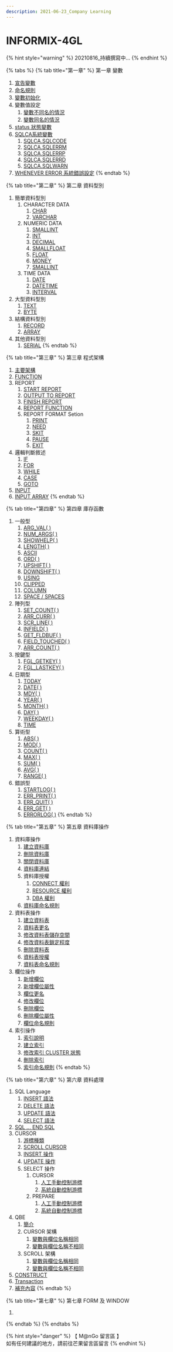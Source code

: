 ```yaml
---
description: 2021-06-23_Company Learning
---
```


# INFORMIX-4GL

{% hint style="warning" %}
20210816\_持續撰寫中...
{% endhint %}



{% tabs %}
{% tab title="第一章" %}
第一章   變數

1. [宣告變數](programming-language/mu-ci-biao/di-yi-zhang-bian-shu/xuan-gao-bian-shu.md)&#x20;
2. [命名規則](programming-language/mu-ci-biao/di-yi-zhang-bian-shu/untitled.md)
3. [變數初始化](programming-language/mu-ci-biao/di-yi-zhang-bian-shu/bian-shu-chu-shi-hua.md)
4. 變數值設定
   1. [變數不同名的情況](programming-language/mu-ci-biao/di-yi-zhang-bian-shu/bian-shu-fan-wei/bian-shu-bu-tong-ming-de-qing-kuang.md)
   2. [變數同名的情況](programming-language/mu-ci-biao/di-yi-zhang-bian-shu/bian-shu-fan-wei/bian-shu-tong-ming-de-qing-kuang.md)
5. [status 狀態變數](programming-language/mu-ci-biao/di-yi-zhang-bian-shu/status-zhuang-tai-bian-shu.md)
6. [SQLCA系統變數](programming-language/mu-ci-biao/di-yi-zhang-bian-shu/xi-tong-bian-shu/)
   1. [SQLCA.SQLCODE](programming-language/mu-ci-biao/di-yi-zhang-bian-shu/xi-tong-bian-shu/sqlca.sqlcode.md)
   2. [SQLCA.SQLERRM](programming-language/mu-ci-biao/di-yi-zhang-bian-shu/xi-tong-bian-shu/sqlca.sqlerrm.md)
   3. [SQLCA.SQLERRP](programming-language/mu-ci-biao/di-yi-zhang-bian-shu/xi-tong-bian-shu/sqlca.sqlerrp.md)
   4. [SQLCA.SQLERRD](programming-language/mu-ci-biao/di-yi-zhang-bian-shu/xi-tong-bian-shu/sqlca.sqlerrd.md)
   5. [SQLCA.SQLWARN](programming-language/mu-ci-biao/di-yi-zhang-bian-shu/xi-tong-bian-shu/sqlca.sqlwarn.md)
7. [WHENEVER ERROR 系統錯誤設定](programming-language/mu-ci-biao/di-yi-zhang-bian-shu/whenever-error-xi-tong-cuo-wu-she-ding.md)
{% endtab %}

{% tab title="第二章" %}
第二章   資料型別

1. 簡單資料型別
   1. CHARACTER DATA
      1. [CHAR](programming-language/mu-ci-biao/di-er-zhang-zi-liao-xing-bie/jian-chan-zi-liao-xing-bie/jian-chan-zi-liao-xing-bie-char-1/jian-chan-zi-liao-xing-bie-char.md)
      2. [VARCHAR](programming-language/mu-ci-biao/di-er-zhang-zi-liao-xing-bie/jian-chan-zi-liao-xing-bie/jian-chan-zi-liao-xing-bie-char-1/jian-chan-zi-liao-xing-bie-varchar.md)
   2. NUMERIC DATA
      1. [SMALLINT](programming-language/mu-ci-biao/di-er-zhang-zi-liao-xing-bie/jian-chan-zi-liao-xing-bie/jian-chan-zi-liao-xing-bie-number/jian-chan-zi-liao-xing-bie-smallint.md)
      2. [INT](programming-language/mu-ci-biao/di-er-zhang-zi-liao-xing-bie/jian-chan-zi-liao-xing-bie/jian-chan-zi-liao-xing-bie-number/int.md)
      3. [DECIMAL](programming-language/mu-ci-biao/di-er-zhang-zi-liao-xing-bie/jian-chan-zi-liao-xing-bie/jian-chan-zi-liao-xing-bie-number/jian-chan-zi-liao-xing-bie-decimal.md)
      4. [SMALLFLOAT](programming-language/mu-ci-biao/di-er-zhang-zi-liao-xing-bie/jian-chan-zi-liao-xing-bie/jian-chan-zi-liao-xing-bie-number/jian-chan-zi-liao-xing-bie-smallfloat.md)
      5. [FLOAT](programming-language/mu-ci-biao/di-er-zhang-zi-liao-xing-bie/jian-chan-zi-liao-xing-bie/jian-chan-zi-liao-xing-bie-number/untitled.md)
      6. [MONEY](programming-language/mu-ci-biao/di-er-zhang-zi-liao-xing-bie/jian-chan-zi-liao-xing-bie/jian-chan-zi-liao-xing-bie-number/jian-chan-zi-liao-xing-bie-money.md)
      7. [SMALLINT](programming-language/mu-ci-biao/di-er-zhang-zi-liao-xing-bie/jian-chan-zi-liao-xing-bie/jian-chan-zi-liao-xing-bie-number/jian-chan-zi-liao-xing-bie-smallint.md)
   3. TIME DATA
      1. [DATE](programming-language/mu-ci-biao/di-er-zhang-zi-liao-xing-bie/jian-chan-zi-liao-xing-bie/jian-chan-zi-liao-xing-bie-time/date.md)
      2. [DATETIME](programming-language/mu-ci-biao/di-er-zhang-zi-liao-xing-bie/jian-chan-zi-liao-xing-bie/jian-chan-zi-liao-xing-bie-time/datetime.md)
      3. [INTERVAL](programming-language/mu-ci-biao/di-er-zhang-zi-liao-xing-bie/jian-chan-zi-liao-xing-bie/jian-chan-zi-liao-xing-bie-time/interval.md)
2. 大型資料型別
   1. [TEXT](programming-language/mu-ci-biao/di-er-zhang-zi-liao-xing-bie/da-xing-zi-liao-xing-bie/text.md)
   2. [BYTE](programming-language/mu-ci-biao/di-er-zhang-zi-liao-xing-bie/da-xing-zi-liao-xing-bie/byte.md)
3. 結構資料型別
   1. [RECORD](programming-language/mu-ci-biao/di-er-zhang-zi-liao-xing-bie/jie-gou-zi-liao-xing-bie/record.md)
   2. [ARRAY](programming-language/mu-ci-biao/di-er-zhang-zi-liao-xing-bie/jie-gou-zi-liao-xing-bie/array.md)
4. 其他資料型別
   1. [SERIAL](programming-language/mu-ci-biao/di-er-zhang-zi-liao-xing-bie/qi-ta-zi-liao-xing-bie/serial.md)
{% endtab %}

{% tab title="第三章" %}
第三章   程式架構

1. [主要架構](programming-language/mu-ci-biao/di-san-zhang/cheng-shi-jia-gou.md)
2. [FUNCTION](programming-language/mu-ci-biao/di-san-zhang/function-han-shu-cheng-shi-jia-gou.md)
3. REPORT
   1. [START REPORT](programming-language/mu-ci-biao/di-san-zhang/report/start-report.md)
   2. [OUTPUT TO REPORT](programming-language/mu-ci-biao/di-san-zhang/report/output-to-report.md)
   3. [FINISH REPORT](programming-language/mu-ci-biao/di-san-zhang/report/finish-report.md)
   4. [REPORT FUNCTION](programming-language/mu-ci-biao/di-san-zhang/report/report-function.md)
   5. REPORT FORMAT Setion
      1. [PRINT](programming-language/mu-ci-biao/di-san-zhang/report/format-setion-zhi-ling/print.md)
      2. [NEED](programming-language/mu-ci-biao/di-san-zhang/report/format-setion-zhi-ling/need.md)
      3. [SKIT](programming-language/mu-ci-biao/di-san-zhang/report/format-setion-zhi-ling/skit.md)
      4. [PAUSE](programming-language/mu-ci-biao/di-san-zhang/report/format-setion-zhi-ling/pause.md)
      5. [EXIT](programming-language/mu-ci-biao/di-san-zhang/report/format-setion-zhi-ling/exit.md)
4. 邏輯判斷敘述
   1. [IF](programming-language/mu-ci-biao/di-san-zhang/luo-ji-pan-duan-xu-shu/if-xu-shu.md)
   2. [FOR](programming-language/mu-ci-biao/di-san-zhang/luo-ji-pan-duan-xu-shu/for-xu-shu.md)
   3. [WHILE](programming-language/mu-ci-biao/di-san-zhang/luo-ji-pan-duan-xu-shu/while-xu-shu.md)
   4. [CASE](programming-language/mu-ci-biao/di-san-zhang/luo-ji-pan-duan-xu-shu/case-xu-shu.md)
   5. [GOTO](programming-language/mu-ci-biao/di-san-zhang/luo-ji-pan-duan-xu-shu/goto-xu-shu.md)
5. [INPUT](programming-language/mu-ci-biao/di-san-zhang/input-xu-shu.md)
6. [INPUT ARRAY](programming-language/mu-ci-biao/di-san-zhang/input-array.md)
{% endtab %}

{% tab title="第四章" %}
第四章   庫存函數

1. 一般型
   1. [ARG\_VAL( )](programming-language/mu-ci-biao/di-si-zhang-ku-cun-han-shu/ku-cun-han-shu-yi-ban-xing/arg\_val.md)
   2. [NUM\_ARGS( )](programming-language/mu-ci-biao/di-si-zhang-ku-cun-han-shu/ku-cun-han-shu-yi-ban-xing/num\_args.md)
   3. [SHOWHELP( )](programming-language/mu-ci-biao/di-si-zhang-ku-cun-han-shu/ku-cun-han-shu-yi-ban-xing/showhelp.md)
   4. [LENGTH( )](programming-language/mu-ci-biao/di-si-zhang-ku-cun-han-shu/ku-cun-han-shu-yi-ban-xing/length.md)
   5. [ASCII](programming-language/mu-ci-biao/di-si-zhang-ku-cun-han-shu/ku-cun-han-shu-yi-ban-xing/ascii.md)
   6. [ORD( )](programming-language/mu-ci-biao/di-si-zhang-ku-cun-han-shu/ku-cun-han-shu-yi-ban-xing/ord.md)
   7. [UPSHIFT( )](programming-language/mu-ci-biao/di-si-zhang-ku-cun-han-shu/ku-cun-han-shu-yi-ban-xing/upshift.md)
   8. [DOWNSHIFT( )](programming-language/mu-ci-biao/di-si-zhang-ku-cun-han-shu/ku-cun-han-shu-yi-ban-xing/downshift.md)
   9. [USING](programming-language/mu-ci-biao/di-si-zhang-ku-cun-han-shu/ku-cun-han-shu-yi-ban-xing/using.md)
   10. [CLIPPED](programming-language/mu-ci-biao/di-si-zhang-ku-cun-han-shu/ku-cun-han-shu-yi-ban-xing/clipped.md)
   11. [COLUMN](programming-language/mu-ci-biao/di-si-zhang-ku-cun-han-shu/ku-cun-han-shu-yi-ban-xing/column.md)
   12. [SPACE / SPACES](programming-language/mu-ci-biao/di-si-zhang-ku-cun-han-shu/ku-cun-han-shu-yi-ban-xing/space-spaces.md)
2. 陣列型
   1. [SET\_COUNT( )](programming-language/mu-ci-biao/di-si-zhang-ku-cun-han-shu/ku-cun-han-shu-zhen-lie-xing/set\_count.md)
   2. [ARR\_CURR( )](programming-language/mu-ci-biao/di-si-zhang-ku-cun-han-shu/ku-cun-han-shu-zhen-lie-xing/arr\_curr.md)
   3. [SCR\_LINE( )](programming-language/mu-ci-biao/di-si-zhang-ku-cun-han-shu/ku-cun-han-shu-zhen-lie-xing/scr\_line.md)
   4. [INFIELD( )](programming-language/mu-ci-biao/di-si-zhang-ku-cun-han-shu/ku-cun-han-shu-zhen-lie-xing/infield.md)
   5. [GET\_FLDBUF( )](programming-language/mu-ci-biao/di-si-zhang-ku-cun-han-shu/ku-cun-han-shu-zhen-lie-xing/get\_fldbuf.md)
   6. [FIELD\_TOUCHED( )](programming-language/mu-ci-biao/di-si-zhang-ku-cun-han-shu/ku-cun-han-shu-zhen-lie-xing/field\_touched.md)
   7. [ARR\_COUNT( )](programming-language/mu-ci-biao/di-si-zhang-ku-cun-han-shu/ku-cun-han-shu-zhen-lie-xing/arr\_count.md)
3. 按鍵型
   1. [FGL\_GETKEY( )](programming-language/mu-ci-biao/di-si-zhang-ku-cun-han-shu/ku-cun-han-shu-an-jian-xing/fgl\_getkey.md)
   2. [FGL\_LASTKEY( )](programming-language/mu-ci-biao/di-si-zhang-ku-cun-han-shu/ku-cun-han-shu-an-jian-xing/fgl\_lastkey.md)
4. 日期型
   1. [TODAY](programming-language/mu-ci-biao/di-si-zhang-ku-cun-han-shu/ku-cun-han-shu-ri-qi-xing/today.md)
   2. [DATE( )](programming-language/mu-ci-biao/di-si-zhang-ku-cun-han-shu/ku-cun-han-shu-ri-qi-xing/date.md)
   3. [MDY( )](programming-language/mu-ci-biao/di-si-zhang-ku-cun-han-shu/ku-cun-han-shu-ri-qi-xing/mdy.md)
   4. [YEAR( )](programming-language/mu-ci-biao/di-si-zhang-ku-cun-han-shu/ku-cun-han-shu-ri-qi-xing/year.md)
   5. [MONTH( )](programming-language/mu-ci-biao/di-si-zhang-ku-cun-han-shu/ku-cun-han-shu-ri-qi-xing/month.md)
   6. [DAY( )](programming-language/mu-ci-biao/di-si-zhang-ku-cun-han-shu/ku-cun-han-shu-ri-qi-xing/day.md)
   7. [WEEKDAY( )](programming-language/mu-ci-biao/di-si-zhang-ku-cun-han-shu/ku-cun-han-shu-ri-qi-xing/weekday.md)
   8. [TIME](programming-language/mu-ci-biao/di-si-zhang-ku-cun-han-shu/ku-cun-han-shu-ri-qi-xing/time.md)
5. 算術型
   1. [ABS( )](programming-language/mu-ci-biao/di-si-zhang-ku-cun-han-shu/ku-cun-han-shu-suan-shu-xing/abs.md)
   2. [MOD( )](programming-language/mu-ci-biao/di-si-zhang-ku-cun-han-shu/ku-cun-han-shu-suan-shu-xing/mod.md)
   3. [COUNT( )](programming-language/mu-ci-biao/di-si-zhang-ku-cun-han-shu/ku-cun-han-shu-suan-shu-xing/count.md)
   4. [MAX( )](programming-language/mu-ci-biao/di-si-zhang-ku-cun-han-shu/ku-cun-han-shu-suan-shu-xing/max.md)
   5. [SUM( )](programming-language/mu-ci-biao/di-si-zhang-ku-cun-han-shu/ku-cun-han-shu-suan-shu-xing/sum.md)
   6. [AVG( )](programming-language/mu-ci-biao/di-si-zhang-ku-cun-han-shu/ku-cun-han-shu-suan-shu-xing/avg.md)
   7. [RANGE( )](programming-language/mu-ci-biao/di-si-zhang-ku-cun-han-shu/ku-cun-han-shu-suan-shu-xing/range.md)
6. 錯誤型
   1. [STARTLOG( )](programming-language/mu-ci-biao/di-si-zhang-ku-cun-han-shu/ku-cun-han-shu-cuo-wu-xing/startlog.md)
   2. [ERR\_PRINT( )](programming-language/mu-ci-biao/di-si-zhang-ku-cun-han-shu/ku-cun-han-shu-cuo-wu-xing/err\_print.md)
   3. [ERR\_QUIT( )](programming-language/mu-ci-biao/di-si-zhang-ku-cun-han-shu/ku-cun-han-shu-cuo-wu-xing/err\_quit.md)
   4. [ERR\_GET( )](programming-language/mu-ci-biao/di-si-zhang-ku-cun-han-shu/ku-cun-han-shu-cuo-wu-xing/err\_get.md)
   5. [ERRORLOG( )](programming-language/mu-ci-biao/di-si-zhang-ku-cun-han-shu/ku-cun-han-shu-cuo-wu-xing/errorlog.md)
{% endtab %}

{% tab title="第五章" %}
第五章   資料庫操作

1. 資料庫操作
   1. [建立資料庫](programming-language/mu-ci-biao/di-wu-zhang-zi-liao-ku-cao-zuo-ji-shou-quan/zi-liao-ku-cao-zuo/jian-li-zi-liao-ku.md)
   2. [刪除資料庫](programming-language/mu-ci-biao/di-wu-zhang-zi-liao-ku-cao-zuo-ji-shou-quan/zi-liao-ku-cao-zuo/shan-chu-zi-liao-ku.md)
   3. [關閉資料庫](programming-language/mu-ci-biao/di-wu-zhang-zi-liao-ku-cao-zuo-ji-shou-quan/zi-liao-ku-cao-zuo/guan-bi-zi-liao-ku.md)
   4. [資料庫連結](programming-language/mu-ci-biao/di-wu-zhang-zi-liao-ku-cao-zuo-ji-shou-quan/zi-liao-ku-cao-zuo/zi-liao-ku-lian-jie.md)
   5. 資料庫授權
      1. [CONNECT 權利](programming-language/mu-ci-biao/di-wu-zhang-zi-liao-ku-cao-zuo-ji-shou-quan/zi-liao-ku-cao-zuo/zi-liao-ku-shou-quan/connect-quan-li.md)
      2. [RESOURCE 權利](programming-language/mu-ci-biao/di-wu-zhang-zi-liao-ku-cao-zuo-ji-shou-quan/zi-liao-ku-cao-zuo/zi-liao-ku-shou-quan/resource-quan-li.md)
      3. [DBA 權利](programming-language/mu-ci-biao/di-wu-zhang-zi-liao-ku-cao-zuo-ji-shou-quan/zi-liao-ku-cao-zuo/zi-liao-ku-shou-quan/dba-quan-li.md)
   6. [資料庫命名規則](programming-language/mu-ci-biao/di-wu-zhang-zi-liao-ku-cao-zuo-ji-shou-quan/zi-liao-ku-cao-zuo/zi-liao-ku-ming-ming-gui-ze.md)
2. 資料表操作
   1. [建立資料表](programming-language/mu-ci-biao/di-wu-zhang-zi-liao-ku-cao-zuo-ji-shou-quan/zi-liao-biao-cao-zuo/jian-li-zi-liao-biao.md)
   2. [資料表更名](programming-language/mu-ci-biao/di-wu-zhang-zi-liao-ku-cao-zuo-ji-shou-quan/zi-liao-biao-cao-zuo/zi-liao-biao-geng-ming.md)
   3. [修改資料表儲存空間](programming-language/mu-ci-biao/di-wu-zhang-zi-liao-ku-cao-zuo-ji-shou-quan/zi-liao-biao-cao-zuo/xiu-gai-zi-liao-biao-chu-cun-kong-jian.md)
   4. [修改資料表鎖定程度](programming-language/mu-ci-biao/di-wu-zhang-zi-liao-ku-cao-zuo-ji-shou-quan/zi-liao-biao-cao-zuo/xiu-gai-zi-liao-biao-suo-ding-cheng-du.md)
   5. [刪除資料表](programming-language/mu-ci-biao/di-wu-zhang-zi-liao-ku-cao-zuo-ji-shou-quan/zi-liao-biao-cao-zuo/shan-chu-zi-liao-biao.md)
   6. [資料表授權](programming-language/mu-ci-biao/di-wu-zhang-zi-liao-ku-cao-zuo-ji-shou-quan/zi-liao-biao-cao-zuo/zi-liao-biao-shou-quan.md)
   7. [資料表命名規則](programming-language/mu-ci-biao/di-wu-zhang-zi-liao-ku-cao-zuo-ji-shou-quan/zi-liao-biao-cao-zuo/zi-liao-biao-ming-ming-gui-ze.md)
3. 欄位操作
   1. [新增欄位](programming-language/mu-ci-biao/di-wu-zhang-zi-liao-ku-cao-zuo-ji-shou-quan/lan-wei-cao-zuo/xin-zeng-lan-wei.md)
   2. [新增欄位屬性](programming-language/mu-ci-biao/di-wu-zhang-zi-liao-ku-cao-zuo-ji-shou-quan/lan-wei-cao-zuo/xin-zeng-lan-wei-shu-xing.md)
   3. [欄位更名](programming-language/mu-ci-biao/di-wu-zhang-zi-liao-ku-cao-zuo-ji-shou-quan/lan-wei-cao-zuo/lan-wei-geng-ming.md)
   4. [修改欄位](programming-language/mu-ci-biao/di-wu-zhang-zi-liao-ku-cao-zuo-ji-shou-quan/lan-wei-cao-zuo/xiu-gai-lan-wei.md)
   5. [刪除欄位](programming-language/mu-ci-biao/di-wu-zhang-zi-liao-ku-cao-zuo-ji-shou-quan/lan-wei-cao-zuo/shan-chu-lan-wei.md)
   6. [刪除欄位屬性](programming-language/mu-ci-biao/di-wu-zhang-zi-liao-ku-cao-zuo-ji-shou-quan/lan-wei-cao-zuo/shan-chu-lan-wei-shu-xing.md)
   7. [欄位命名規則](programming-language/mu-ci-biao/di-wu-zhang-zi-liao-ku-cao-zuo-ji-shou-quan/lan-wei-cao-zuo/lan-wei-ming-ming-gui-ze.md)
4. 索引操作
   1. [索引說明](programming-language/mu-ci-biao/di-wu-zhang-zi-liao-ku-cao-zuo-ji-shou-quan/suo-yin-cao-zuo/suo-yin-shuo-ming.md)
   2. [建立索引](programming-language/mu-ci-biao/di-wu-zhang-zi-liao-ku-cao-zuo-ji-shou-quan/suo-yin-cao-zuo/jian-li-suo-yin.md)
   3. [修改索引 CLUSTER 狀態](programming-language/mu-ci-biao/di-wu-zhang-zi-liao-ku-cao-zuo-ji-shou-quan/suo-yin-cao-zuo/xiu-gai-suo-yin-cluster-zhuang-tai.md)
   4. [刪除索引](programming-language/mu-ci-biao/di-wu-zhang-zi-liao-ku-cao-zuo-ji-shou-quan/suo-yin-cao-zuo/shan-chu-suo-yin.md)
   5. [索引命名規則](programming-language/mu-ci-biao/di-wu-zhang-zi-liao-ku-cao-zuo-ji-shou-quan/suo-yin-cao-zuo/suo-yin-ming-ming-gui-ze.md)
{% endtab %}

{% tab title="第六章" %}
第六章   資料處理

1. SQL Language
   1. [INSERT 語法](programming-language/mu-ci-biao/di-liu-zhang-zi-liao-cao-zuo-ji-jiao-yi-chu-li/sql-language/insert-yu-fa.md#yu-fa)
   2. [DELETE 語法](programming-language/mu-ci-biao/di-liu-zhang-zi-liao-cao-zuo-ji-jiao-yi-chu-li/sql-language/delete-yu-fa.md#yu-fa)
   3. [UPDATE 語法](programming-language/mu-ci-biao/di-liu-zhang-zi-liao-cao-zuo-ji-jiao-yi-chu-li/sql-language/update-yu-fa.md#yu-fa-yi)
   4. [SELECT 語法](programming-language/mu-ci-biao/di-liu-zhang-zi-liao-cao-zuo-ji-jiao-yi-chu-li/sql-language/select-yu-fa.md#yu-fa)
2. [SQL ... END SQL](programming-language/mu-ci-biao/di-liu-zhang-zi-liao-cao-zuo-ji-jiao-yi-chu-li/sql-...-end-sql.md#yu-fa)
3. CURSOR
   1. [游標種類](programming-language/mu-ci-biao/di-liu-zhang-zi-liao-cao-zuo-ji-jiao-yi-chu-li/cursor/you-biao-zhong-lei.md)
   2. [SCROLL CURSOR](programming-language/mu-ci-biao/di-liu-zhang-zi-liao-cao-zuo-ji-jiao-yi-chu-li/cursor/scroll-cursor.md)
   3. [INSERT 操作](programming-language/mu-ci-biao/di-liu-zhang-zi-liao-cao-zuo-ji-jiao-yi-chu-li/cursor/insert-cao-zuo.md#yu-fa)
   4. [UPDATE 操作](programming-language/mu-ci-biao/di-liu-zhang-zi-liao-cao-zuo-ji-jiao-yi-chu-li/cursor/update-cao-zuo.md#yu-fa)
   5. SELECT 操作
      1. CURSOR
         1. [人工手動控制游標](programming-language/mu-ci-biao/di-liu-zhang-zi-liao-cao-zuo-ji-jiao-yi-chu-li/cursor/select-cao-zuo/ren-gong-shou-dong-kong-zhi-you-biao.md)
         2. [系統自動控制游標](programming-language/mu-ci-biao/di-liu-zhang-zi-liao-cao-zuo-ji-jiao-yi-chu-li/cursor/select-cao-zuo/xi-tong-zi-dong-kong-zhi-you-biao.md)
      2. PREPARE
         1. [人工手動控制游標](programming-language/mu-ci-biao/di-liu-zhang-zi-liao-cao-zuo-ji-jiao-yi-chu-li/cursor/select-cao-zuo/prepare/ren-gong-shou-dong-kong-zhi-you-biao.md)
         2. [系統自動控制游標](programming-language/mu-ci-biao/di-liu-zhang-zi-liao-cao-zuo-ji-jiao-yi-chu-li/cursor/select-cao-zuo/prepare/xi-tong-zi-dong-kong-zhi-you-biao.md)
4. QBE
   1. [簡介](programming-language/mu-ci-biao/di-liu-zhang-zi-liao-cao-zuo-ji-jiao-yi-chu-li/qbe/jian-jie.md)
   2. CURSOR 架構
      1. [變數與欄位名稱相同](programming-language/mu-ci-biao/di-liu-zhang-zi-liao-cao-zuo-ji-jiao-yi-chu-li/qbe/cursor-jia-gou/bian-shu-yu-lan-wei-ming-cheng-xiang-tong.md)
      2. [變數與欄位名稱不相同](programming-language/mu-ci-biao/di-liu-zhang-zi-liao-cao-zuo-ji-jiao-yi-chu-li/qbe/cursor-jia-gou/bian-shu-yu-lan-wei-ming-cheng-bu-xiang-tong.md)
   3. SCROLL 架構
      1. [變數與欄位名稱相同](programming-language/mu-ci-biao/di-liu-zhang-zi-liao-cao-zuo-ji-jiao-yi-chu-li/qbe/scroll-jia-gou/bian-shu-yu-lan-wei-ming-cheng-xiang-tong.md)
      2. [變數與欄位名稱不相同](programming-language/mu-ci-biao/di-liu-zhang-zi-liao-cao-zuo-ji-jiao-yi-chu-li/qbe/scroll-jia-gou/bian-shu-yu-lan-wei-ming-cheng-bu-xiang-tong.md)
5. [CONSTRUCT](programming-language/mu-ci-biao/di-liu-zhang-zi-liao-cao-zuo-ji-jiao-yi-chu-li/construct.md)
6. [Transaction](programming-language/mu-ci-biao/di-liu-zhang-zi-liao-cao-zuo-ji-jiao-yi-chu-li/transaction.md)
7. [補充內容](programming-language/mu-ci-biao/di-liu-zhang-zi-liao-cao-zuo-ji-jiao-yi-chu-li/bu-chong-nei-rong.md)
{% endtab %}

{% tab title="第七章" %}
第七章   FORM 及 WINDOW

1.
{% endtab %}
{% endtabs %}



{% hint style="danger" %}
【 M@nGo 留言區 】\
如有任何建議的地方，請前往芒果留言區留言
{% endhint %}
